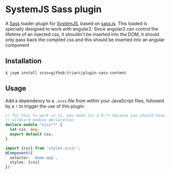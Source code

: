 # SystemJS Sass plugin

A [Sass](http://sass-lang.com/) loader plugin for
[SystemJS](https://github.com/systemjs/systemjs), based on
[sass.js](https://github.com/medialize/sass.js). This loaded is specially designed to 
work with angular2. Since angular2 can control the lifetime of an injected css, it shouldn't
be inserted into the DOM, it should only pass back the compiled css and this should be inserted
into an angular component


## Installation

```
$ jspm install scss=github:triarc/plugin-sass-content
```

## Usage

Add a dependency to a `.scss` file from within your JavaScript files,
followed by a `!` to trigger the use of this plugin:

``` ts
// for this to work in ts, you need tsc 1.9.*+ because you should have
// wildcard module declaration
declare module "scss!*" {
  let css: any;
  export default css;
}

import {css} from 'styles.scss!';
@Component({
  selector: 'demo-app',
  styles: [css]
})
```

